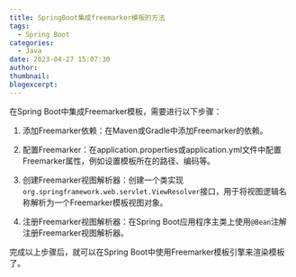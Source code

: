 ```yaml
---
title: SpringBoot集成freemarker模板的方法
tags:
  - Spring Boot
categories:
  - Java
date: 2023-04-27 15:07:30
author:
thumbnail:
blogexcerpt:
---
```

在Spring Boot中集成Freemarker模板，需要进行以下步骤：

1. 添加Freemarker依赖：在Maven或Gradle中添加Freemarker的依赖。

2. 配置Freemarker：在application.properties或application.yml文件中配置Freemarker属性，例如设置模板所在的路径、编码等。

3. 创建Freemarker视图解析器：创建一个类实现`org.springframework.web.servlet.ViewResolver`接口，用于将视图逻辑名称解析为一个Freemarker模板视图对象。

4. 注册Freemarker视图解析器：在Spring Boot应用程序主类上使用`@Bean`注解注册Freemarker视图解析器。

完成以上步骤后，就可以在Spring Boot中使用Freemarker模板引擎来渲染模板了。
